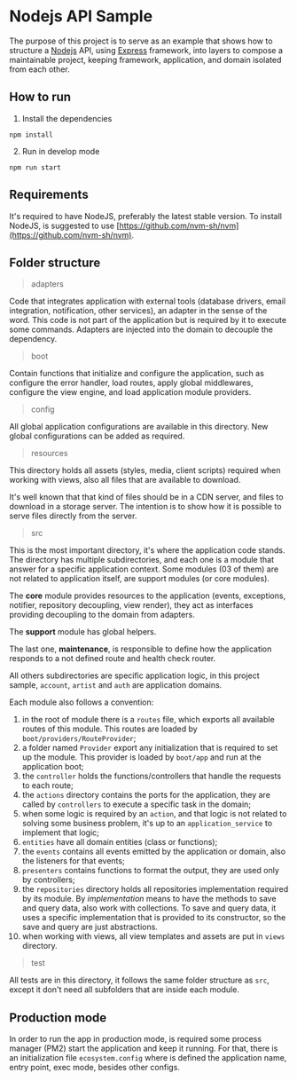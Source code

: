 # Nodejs API Sample


The purpose of this project is to serve as an example that shows how to structure a [Nodejs](https://nodejs.org/en/) API, using [Express](https://expressjs.com/) framework, into layers to compose a maintainable project, keeping framework, application, and domain isolated from each other.


## How to run

1. Install the dependencies

`npm install`

2. Run in develop mode

 `npm run start`

## Requirements

It's required to have NodeJS, preferably the latest stable version.
To install NodeJS, is suggested to use [https://github.com/nvm-sh/nvm](https://github.com/nvm-sh/nvm).  

## Folder structure

> adapters

Code that integrates application with external tools (database drivers, email integration, notification, other services), an adapter in the sense of the word.
This code is not part of the application but is required by it to execute some commands. Adapters are injected into the domain to decouple the dependency.


> boot

Contain functions that initialize and configure the application, such as configure the error handler, load routes, apply global middlewares, configure the view engine, and load application module providers.

> config

All global application configurations are available in this directory. New global configurations can be added as required.

> resources

This directory holds all assets (styles, media, client scripts) required when working with views, also all files that are available to download.

It's well known that that kind of files should be in a CDN server, and files to download in a storage server. The intention is to show how it is possible to serve files directly from the server. 

> src

This is the most important directory, it's where the application code stands.
The directory has multiple subdirectories, and each one is a module that answer for a specific application context.
Some modules (03 of them) are not related to application itself, are support modules (or core modules). 

The **core** module provides resources to the application (events, exceptions, notifier, repository decoupling, view render), they act as interfaces providing decoupling to the domain from adapters.

The **support** module has global helpers.

The last one, **maintenance**, is responsible to define how the application responds to a not defined route and health check router.

All others subdirectories are specific application logic, in this project sample, `account`, `artist` and `auth` are application domains.

Each module also follows a convention:
1. in the root of module there is a `routes` file, which exports all available routes of this module. This routes are loaded by `boot/providers/RouteProvider`;
2. a folder named `Provider` export any initialization that is required to set up the module. This provider is loaded by `boot/app` and run at the application boot;
3. the `controller` holds the functions/controllers that handle the requests to each route;
4. the `actions` directory contains the ports for the application, they are called by `controllers` to execute a specific task in the domain;
5. when some logic is required by an `action`, and that logic is not related to solving some business problem, it's up to an `application_service` to implement that logic;
6. `entities` have all domain entities (class or functions);
7. the `events` contains all events emitted by the application or domain, also the listeners for that events;
8. `presenters` contains functions to format the output, they are used only by controllers;
9. the `repositories` directory holds all repositories implementation required by its module. By _implementation_ means to have the methods to save and query data, also work with collections. To save and query data, it uses a specific implementation that is provided to its constructor, so the save and query are just abstractions.
10. when working with views, all view templates and assets are put in `views` directory.

> test

All tests are in this directory, it follows the same folder structure as `src`, except it don't need all subfolders that are inside each module. 

## Production mode

In order to run the app in production mode, is required some process manager (PM2)  start the application and keep it running. For that, there is an initialization file `ecosystem.config` where is defined the application name, entry point, exec mode, besides other configs. 
